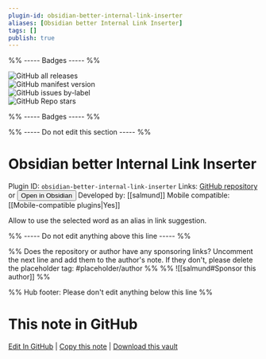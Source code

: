 ```yaml
---
plugin-id: obsidian-better-internal-link-inserter
aliases: [Obsidian better Internal Link Inserter]
tags: []
publish: true
---
```


%% ----- Badges ----- %%

![GitHub all releases](https://img.shields.io/github/downloads/salmund/obsidian-better-link-inserter/total?color=573E7A&logo=github&style=for-the-badge)  
![GitHub manifest version](https://img.shields.io/github/manifest-json/v/salmund/obsidian-better-link-inserter?color=573E7A&logo=github&style=for-the-badge)  
![GitHub issues by-label](https://img.shields.io/github/issues/salmund/obsidian-better-link-inserter/help%20wanted?color=573E7A&logo=github&style=for-the-badge)  
![GitHub Repo stars](https://img.shields.io/github/stars/salmund/obsidian-better-link-inserter?color=573E7A&logo=github&style=for-the-badge)

%% ----- Badges ----- %%

%% ----- Do not edit this section ----- %%

# Obsidian better Internal Link Inserter

Plugin ID: `obsidian-better-internal-link-inserter`
Links: [GitHub repository](https://github.com/salmund/obsidian-better-link-inserter) or [<button id=HH>Open in Obsidian</button>](obsidian://show-plugin?id=obsidian-better-internal-link-inserter)
Developed by: [[salmund]]
Mobile compatible: [[Mobile-compatible plugins|Yes]]

Allow to use the selected word as an alias in link suggestion.

%% ----- Do not edit anything above this line ----- %%

%% Does the repository or author have any sponsoring links? Uncomment the next line and add them to the author's note. If they don't, please delete the placeholder tag: #placeholder/author %%
%% ![[salmund#Sponsor this author]] %%

%% Hub footer: Please don't edit anything below this line %%

# This note in GitHub

<span class="git-footer">[Edit In GitHub](https://github.dev/obsidian-community/obsidian-hub/blob/main/02%20-%20Community%20Expansions/02.05%20All%20Community%20Expansions/Plugins/obsidian-better-internal-link-inserter.md "git-hub-edit-note") | [Copy this note](https://raw.githubusercontent.com/obsidian-community/obsidian-hub/main/02%20-%20Community%20Expansions/02.05%20All%20Community%20Expansions/Plugins/obsidian-better-internal-link-inserter.md "git-hub-copy-note") | [Download this vault](https://github.com/obsidian-community/obsidian-hub/archive/refs/heads/main.zip "git-hub-download-vault") </span>
